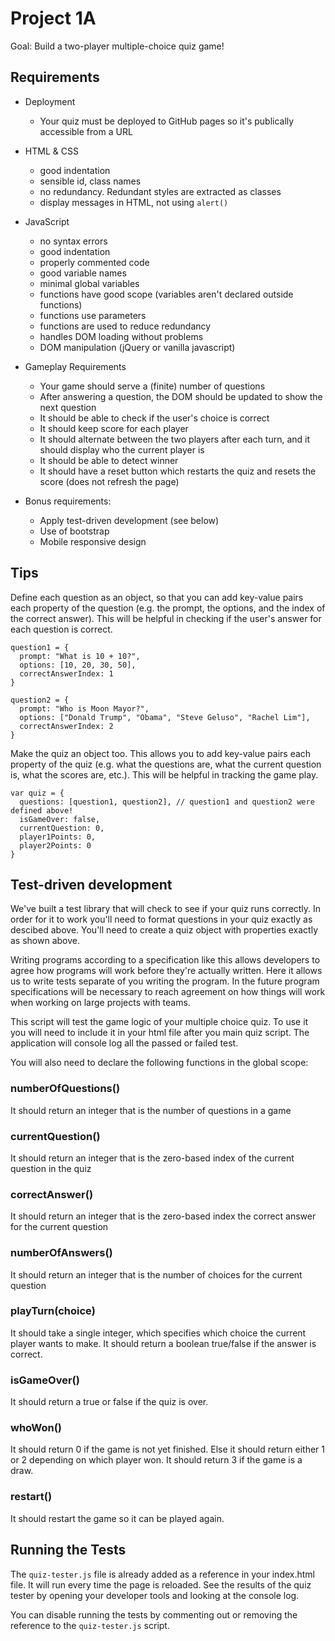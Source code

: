 # Project 1A

Goal: Build a two-player multiple-choice quiz game!

## Requirements
* Deployment
  * Your quiz must be deployed to GitHub pages so it's publically accessible
    from a URL
* HTML & CSS
  * good indentation
  * sensible id, class names
  * no redundancy. Redundant styles are extracted as classes
  * display messages in HTML, not using `alert()`

* JavaScript
  * no syntax errors
  * good indentation
  * properly commented code
  * good variable names
  * minimal global variables
  * functions have good scope (variables aren't declared outside functions)
  * functions use parameters
  * functions are used to reduce redundancy
  * handles DOM loading without problems
  * DOM manipulation (jQuery or vanilla javascript)

* Gameplay Requirements
  * Your game should serve a (finite) number of questions
  * After answering a question, the DOM should be updated to show the next question
  * It should be able to check if the user's choice is correct
  * It should keep score for each player
  * It should alternate between the two players after each turn, and it should display who the current player is
  * It should be able to detect winner
  * It should have a reset button which restarts the quiz and resets the score (does not refresh the page)

* Bonus requirements:
  * Apply test-driven development (see below)
  * Use of bootstrap
  * Mobile responsive design

## Tips

Define each question as an object, so that you can add key-value pairs each property of the question (e.g. the prompt, the options, and the index of the correct answer). This will be helpful in checking if the user's answer for each question is correct.

```
question1 = {
  prompt: "What is 10 + 10?",
  options: [10, 20, 30, 50],
  correctAnswerIndex: 1
}

question2 = {
  prompt: "Who is Moon Mayor?",
  options: ["Donald Trump", "Obama", "Steve Geluso", "Rachel Lim"],
  correctAnswerIndex: 2
}
```

Make the quiz an object too. This allows you to add key-value pairs each property of the quiz (e.g. what the questions are, what the current question is, what the scores are, etc.). This will be helpful in tracking the game play.
```
var quiz = {
  questions: [question1, question2], // question1 and question2 were defined above!
  isGameOver: false,
  currentQuestion: 0,
  player1Points: 0,
  player2Points: 0
}
```

## Test-driven development
We've built a test library that will check to see if your quiz runs correctly. In order
for it to work you'll need to format questions in your quiz exactly as descibed above.
You'll need to create a quiz object with properties exactly as shown above.

Writing programs according to a specification like this allows developers to
agree how programs will work before they're actually written. Here it allows us to
write tests separate of you writing the program. In the future program specifications
will be necessary to reach agreement on how things will work when working on
large projects with teams.

This script will test the game logic of your multiple choice quiz.
To use it you will need to include it in your html file after you main quiz script.
The application will console log all the passed or failed test.  

You will also need to declare the following functions in the global scope:

### numberOfQuestions()
It should return an integer that is the number of questions in a game

### currentQuestion()
It should return an integer that is the zero-based index of the current question in the quiz

### correctAnswer()
It should return an integer that is the zero-based index the correct answer for the current question

### numberOfAnswers()
It should return an integer that is the number of choices for the current question

### playTurn(choice)
It should take a single integer, which specifies which choice the current player wants to make.
It should return a boolean true/false if the answer is correct.

### isGameOver()
It should return a true or false if the quiz is over.

### whoWon()
It should return 0 if the game is not yet finished.
Else it should return either 1 or 2 depending on which player won.
It should return 3 if the game is a draw.

### restart()
It should restart the game so it can be played again.

## Running the Tests
The `quiz-tester.js` file is already added as a reference in your index.html file.
It will run every time the page is reloaded. See the results of the quiz tester by
opening your developer tools and looking at the console log.

You can disable running the tests by commenting out or removing the reference to
the `quiz-tester.js` script.
